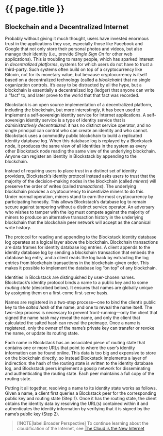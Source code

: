 # {{ page.title }}

## Blockchain and a Decentralized Internet

Probably without giving it much thought, users have invested enormous
trust in the applications they use, especially those like Facebook and
Google that not only store their personal photos and videos, but also
manage their identity (i.e., provide *Single Sign On* for other web
applications). This is troubling to many people, which has sparked
interest in *decentralized platforms*, systems for which users do not
have to trust a third-party. Such systems often build on top of a
cryptocurrency like Bitcoin, not for its monetary value, but because
cryptocurrency is itself based on a decentralized technology (called a
*blockchain*) that no single organization controls. It’s easy to be
distracted by all the hype, but a blockchain is essentially a
decentralized log (ledger) that anyone can write a “fact” to, and
later prove to the world that that fact was recorded.

Blockstack is an open source implementation of a decentralized
platform, including the blockchain, but more interestingly, it has
been used to implement a self-sovereign identity service for Internet
applications.  A self-sovereign identity service is a type of identity
service that is *administratively decentralized*: it has no distinct
service operator, and no single principal can control who can create
an identity and who cannot.  Blockstack uses a commodity public
blockchain to build a replicated identity database log.  When this
database log is replayed by a Blockstack node, it produces the same
view of all identities in the system as every other Blockstack node
reading the same view of the underlying blockchain.  Anyone can
register an identity in Blockstack by appending to the blockchain.

Instead of requiring users to place trust in a distinct set of
identity providers, Blockstack’s identity protocol instead asks users
to trust that the majority of the decision-making nodes in the
blockchain (called *miners*) will preserve the order of writes (called
*transactions*).  The underlying blockchain provides a cryptocurrency
to incentivize miners to do this. Under normal operation, miners stand
to earn the most cryptocurrency by participating honestly.  This
allows Blockstack’s database log to remain secure against tampering
without a distinct service operator.  An adversary who wishes to
tamper with the log must compete against the majority of miners to
produce an alternative transaction history in the underlying
blockchain that the blockchain peer network will accept as the
canonical write history.

The protocol for reading and appending to the Blockstack identity
database log operates at a logical layer above the blockchain.
Blockchain transactions are data frames for identity database log
entries.  A client appends to the identity database log by sending a
blockchain transaction that embeds the database log entry, and a
client reads the log back by extracting the log entries from
blockchain transactions in the blockchain-given order.  This makes it
possible to implement the database log “on top” of any blockchain.

Identities in Blockstack are distinguished by user-chosen names.
Blockstack’s identity protocol binds a name to a public key and to
some *routing state* (described below).  It ensures that names are
globally unique by assigning them on a first-come first-serve basis.

Names are registered in a two-step process—one to bind the client’s
public key to the *salted hash* of the name, and one to reveal the
name itself.  The two-step process is necessary to prevent
front-running—only the client that signed the name hash may reveal the
name, and only the client that calculated the salted hash can reveal
the preimage.  Once a name is registered, only the owner of the name’s
private key can transfer or revoke the name, or update its routing
state.

Each name in Blockstack has an associated piece of routing state that
contains one or more URLs that point to where the user’s identity
information can be found online.  This data is too big and expensive
to store on the blockchain directly, so instead Blockstack implements
a layer of indirection: the hash of the routing state is written to
the identity database log, and Blockstack peers implement a gossip
network for disseminating and authenticating the routing state.  Each
peer maintains a full copy of the routing state.

Putting it all together, resolving a name to its identity state works
as follows. Given a name, a client first queries a Blockstack peer for
the corresponding public key and routing state (Step 1). Once it has
the routing state, the client obtains the identity data by resolving
the URL(s) contained within it and authenticates the identity
information by verifying that it is signed by the name’s public key
(Step 2).

> [!NOTE|label:Broader Perspective]
> To continue learning about the cloudification of the Internet, see
> [The Cloud is the New Internet](../applications/trend.md)
